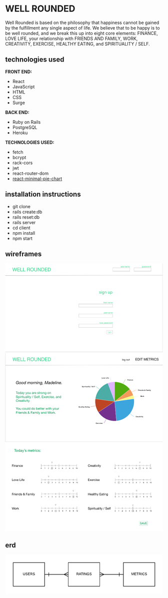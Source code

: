 # WELL ROUNDED

Well Rounded is based on the philosophy that happiness cannot be gained by the fulfillment any single aspect of life. We believe that to be happy is to be well rounded, and we break this up into eight core elements: FINANCE, LOVE LIFE, your relationship with FRIENDS AND FAMILY, WORK, CREATIVITY, EXERCISE, HEALTHY EATING, and SPIRITUALITY / SELF.

## technologies used
**FRONT END:**
- React
- JavaScript
- HTML
- CSS
- Surge

**BACK END:**
- Ruby on Rails
- PostgreSQL
- Heroku

**TECHNOLOGIES USED:**
- fetch
- bcrypt
- rack-cors
- jwt
- react-router-dom
- [react-minimal-pie-chart](https://www.npmjs.com/package/react-minimal-pie-chart)

## installation instructions
- git clone
- rails create:db
- rails reset:db
- rails server
- cd client
- npm install
- npm start

## wireframes

![wf1](https://github.com/maddyrombes/well-rounded/blob/master/client/images/wf-1.png)
![wf2](https://github.com/maddyrombes/well-rounded/blob/master/client/images/wf-2.png)
![wf2](https://github.com/maddyrombes/well-rounded/blob/master/client/images/wf-3.png)

## erd

![erd](https://github.com/maddyrombes/well-rounded/blob/master/client/images/well-rounded-erd.png)
